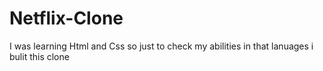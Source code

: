 # Netflix-Clone
I was learning Html and Css so just to check my abilities in that lanuages i bulit this clone
